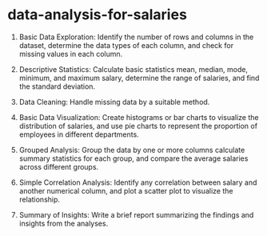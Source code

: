 # data-analysis-for-salaries
1. Basic Data Exploration: Identify the number of rows and columns in the dataset, determine the data types of each column, and check for missing values in each column.

2. Descriptive Statistics: Calculate basic statistics mean, median, mode, minimum, and maximum salary, determine the range of salaries, and find the standard deviation.

3. Data Cleaning: Handle missing data by a suitable method.

4. Basic Data Visualization: Create histograms or bar charts to visualize the distribution of salaries, and use pie charts to represent the proportion of employees in different departments.

5. Grouped Analysis: Group the data by one or more columns calculate summary statistics for each group, and compare the average salaries across different groups.

6. Simple Correlation Analysis: Identify any correlation between salary and another numerical column, and plot a scatter plot to visualize the relationship.

7. Summary of Insights: Write a brief report summarizing the findings and insights from the analyses.
